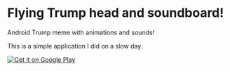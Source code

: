 # Flying Trump head and soundboard!
Android Trump meme with animations and sounds!

This is a simple application I did on a slow day.

<a href='https://play.google.com/store/apps/details?id=com.michaelfotiadis.flyingtrump&pcampaignid=MKT-Other-global-all-co-prtnr-py-PartBadge-Mar2515-1'><img alt='Get it on Google Play' src='https://play.google.com/intl/en_gb/badges/images/generic/en_badge_web_generic.png'/></a>
